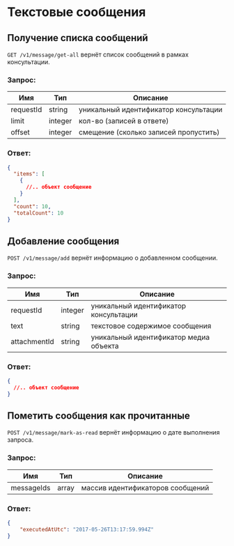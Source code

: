 # Текстовые сообщения

## Получение списка сообщений

`GET /v1/message/get-all` вернёт список сообщений в рамках консультации.

### Запрос:

Имя | Тип | Описание
--- | --- | ---
requestId | string | уникальный идентификатор консультации
limit | integer | кол-во (записей в ответе)
offset | integer | смещение (сколько записей пропустить)

### Ответ:

```json
{
  "items": [
    {
      //.. объект сообщение
    }
  ],
  "count": 10,
  "totalCount": 10
}
```

## Добавление сообщения

`POST /v1/message/add` вернёт информацию о добавленном сообщении.

### Запрос:

Имя | Тип | Описание
--- | --- | ---
requestId | integer | уникальный идентификатор консультации
text | string | текстовое содержимое сообщения
attachmentId | string | уникальный идентификатор медиа объекта

### Ответ:

```json
{
  //.. объект сообщение
}
```

## Пометить сообщения как прочитанные

`POST /v1/message/mark-as-read` вернёт информацию о дате выполнения запроса.

### Запрос:

Имя | Тип | Описание
--- | --- | ---
messageIds | array | массив идентификаторов сообщений

### Ответ:

```json
{
    "executedAtUtc": "2017-05-26T13:17:59.994Z"
}
```